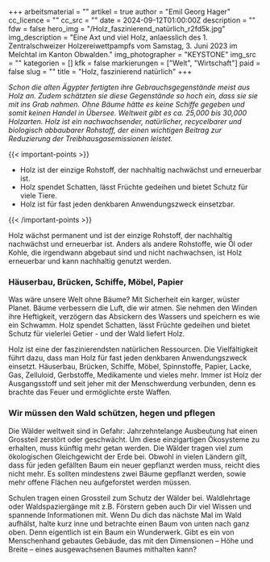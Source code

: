+++
arbeitsmaterial = ""
artikel = true
author = "Emil Georg Hager"
cc_licence = ""
cc_src = ""
date = 2024-09-12T01:00:00Z
description = ""
fdw = false
hero_img = "/Holz_faszinierend_natürlich_r2fd5k.jpg"
img_description = "Eine Axt und viel Holz, anlaesslich des 1. Zentralschweizer Holzereiwettpampfs vom Samstag, 3. Juni 2023 im Melchtal im Kanton Obwalden."
img_photographer = "KEYSTONE"
img_src = ""
kategorien = []
kfk = false
markierungen = ["Welt", "Wirtschaft"]
paid = false
slug = ""
title = "Holz, faszinierend natürlich"
+++

_Schon die alten Ägypter fertigten ihre Gebrauchsgegenstände meist aus Holz an. Zudem schätzten sie diese Gegenstände so hoch ein, dass sie sie mit ins Grab nahmen. Ohne Bäume hätte es keine Schiffe gegeben und somit keinen Handel in Übersee. Weltweit gibt es ca. 25,000 bis 30,000 Holzarten. Holz ist ein nachwachsender, natürlicher, recycelbarer und biologisch abbaubarer Rohstoff, der einen wichtigen Beitrag zur Reduzierung der Treibhausgasemissionen leistet._

{{< important-points >}}

<ul>

<li>Holz ist der einzige Rohstoff, der nachhaltig nachwächst und erneuerbar ist.</li>

<li>Holz spendet Schatten, lässt Früchte gedeihen und bietet Schutz für viele Tiere.</li>

<li>Holz ist für fast jeden denkbaren Anwendungszweck einsetzbar.</li>

</ul>

{{< /important-points >}}

Holz wächst permanent und ist der einzige Rohstoff, der nachhaltig nachwächst und erneuerbar ist. Anders als andere Rohstoffe, wie Öl oder Kohle, die irgendwann abgebaut sind und nicht nachwachsen, ist Holz erneuerbar und kann nachhaltig genutzt werden.

### Häuserbau, Brücken, Schiffe, Möbel, Papier

Was wäre unsere Welt ohne Bäume? Mit Sicherheit ein karger, wüster Planet. Bäume verbessern die Luft, die wir atmen. Sie nehmen den Winden ihre Heftigkeit, verzögern das Absickern des Wassers und speichern es wie ein Schwamm. Holz spendet Schatten, lässt  Früchte gedeihen und bietet Schutz für vielerlei Getier - und der Wald liefert Holz.

Holz ist eine der faszinierendsten natürlichen Ressourcen. Die Vielfältigkeit führt dazu, dass man Holz für fast jeden denkbaren Anwendungszweck einsetzt. Häuserbau, Brücken, Schiffe, Möbel, Spinnstoffe, Papier, Lacke, Gas, Zelluloid, Gerbstoffe, Medikamente und vieles mehr. Immer ist Holz der Ausgangsstoff und seit jeher mit der Menschwerdung verbunden, denn es brachte das Feuer und ermöglichte erste Waffen.

### Wir müssen den Wald schützen, hegen und pflegen

Die Wälder weltweit sind in Gefahr: Jahrzehntelange Ausbeutung hat einen Grossteil zerstört oder geschwächt. Um diese einzigartigen Ökosysteme zu erhalten, muss künftig mehr getan werden. Die Wälder tragen viel zum ökologischen Gleichgewicht der Erde bei. Obwohl in vielen Ländern gilt, dass für jeden gefällten Baum ein neuer gepflanzt werden muss, reicht dies nicht mehr. Es sollten mindestens zwei Bäume gepflanzt werden, sowie mehr offene Flächen neu aufgeforstet werden müssen.

Schulen tragen einen Grossteil zum Schutz der Wälder bei. Waldlehrtage oder Waldspaziergänge mit z.B. Förstern geben auch Dir viel Wissen und spannende Informationen mit. Wenn Du dich das nächste Mal im Wald aufhälst, halte kurz inne und betrachte einen Baum von unten nach ganz oben. Denn eigentlich ist ein Baum ein Wunderwerk. Gibt es ein von Menschenhand gebautes Gebäude, das mit den Dimensionen – Höhe und Breite – eines ausgewachsenen Baumes mithalten kann?
